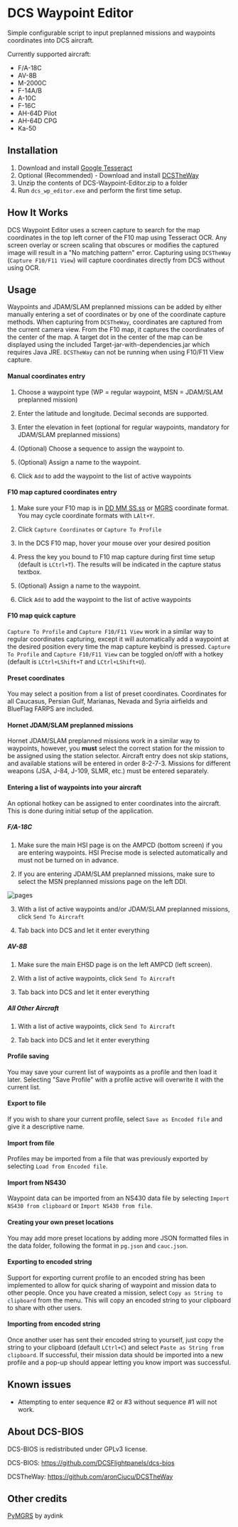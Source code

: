 # DCS Waypoint Editor

Simple configurable script to input preplanned missions and waypoints coordinates into DCS aircraft. 

Currently supported aircraft:

* F/A-18C
* AV-8B
* M-2000C
* F-14A/B
* A-10C
* F-16C
* AH-64D Pilot
* AH-64D CPG
* Ka-50

## Installation

1. Download and install [Google Tesseract](https://github.com/UB-Mannheim/tesseract/wiki)
2. Optional (Recommended) - Download and install [DCSTheWay](https://github.com/aronCiucu/DCSTheway)
3. Unzip the contents of DCS-Waypoint-Editor.zip to a folder
4. Run `dcs_wp_editor.exe` and perform the first time setup.

## How It Works

DCS Waypoint Editor uses a screen capture to search for the map coordinates in the top left corner of the F10 map using Tesseract
OCR. Any screen overlay or screen scaling that obscures or modifies the captured image will result in a "No matching pattern"
error. Capturing using `DCSTheWay` (`Capture F10/F11 View`) will capture coordinates directly from DCS without using OCR. 

## Usage

Waypoints and JDAM/SLAM preplanned missions can be added by either manually entering a set of coordinates or by one of the
coordinate capture methods. When capturing from `DCSTheWay`, coordinates are captured from the current camera view. From the
F10 map, it captures the coordinates of the center of the map. A target dot in the center of the map can be displayed using
the included Target-jar-with-dependencies.jar which requires Java JRE. `DCSTheWay` can not be running when using F10/F11 
View capture.

#### Manual coordinates entry

1. Choose a waypoint type (WP = regular waypoint, MSN = JDAM/SLAM preplanned mission)

2. Enter the latitude and longitude. Decimal seconds are supported.

3. Enter the elevation in feet (optional for regular waypoints, mandatory for JDAM/SLAM preplanned missions)

4. (Optional) Choose a sequence to assign the waypoint to.

5. (Optional) Assign a name to the waypoint.

6. Click `Add` to add the waypoint to the list of active waypoints

#### F10 map captured coordinates entry

1. Make sure your F10 map is in [DD MM SS.ss](https://i.imgur.com/9GIU7pJ.png) or [MGRS](https://i.imgur.com/T7lBvlx.png) coordinate format.
 You may cycle coordinate formats with `LAlt+Y`.

2. Click `Capture Coordinates` or `Capture To Profile`

3. In the DCS F10 map, hover your mouse over your desired position

4. Press the key you bound to F10 map capture during first time setup (default is `LCtrl+T`). The results will be indicated
in the capture status textbox.

5. (Optional) Assign a name to the waypoint.

6. Click `Add` to add the waypoint to the list of active waypoints

#### F10 map quick capture

`Capture To Profile` and `Capture F10/F11 View` work in a similar way to regular coordinates capturing, except it will automatically
add a waypoint  at the desired position every time the map capture keybind is pressed.  `Capture To Profile` and `Capture F10/F11 View`
can be toggled on/off with a hotkey (default is `LCtrl+LShift+T` and `LCtrl+LShift+U`).

#### Preset coordinates

You may select a position from a list of preset coordinates. Coordinates for all Caucasus, Persian Gulf, Marianas, Nevada and Syria airfields
and BlueFlag FARPS are included.

#### Hornet JDAM/SLAM preplanned missions

Hornet JDAM/SLAM preplanned missions work in a similar way to waypoints, however, you **must** select the correct station
for the mission to be assigned using the station selector.  Aircraft entry does not skip stations, and available stations
will be entered in order 8-2-7-3. Missions for different weapons (JSA, J-84, J-109, SLMR, etc.) must be entered separately.

#### Entering a list of waypoints into your aircraft

An optional hotkey can be assigned to enter coordinates into the aircraft.  This is done during initial setup
of the application.

##### F/A-18C

1. Make sure the main HSI page is on the AMPCD (bottom screen) if you are entering waypoints. HSI Precise mode is selected automatically
and must not be turned on in advance.
 
2. If you are entering JDAM/SLAM preplanned missions, make sure to select the MSN preplanned missions page on the left DDI.

![pages](https://i.imgur.com/Nxr9qKX.png)

3. With a list of active waypoints and/or JDAM/SLAM preplanned missions, click `Send To Aircraft`

4. Tab back into DCS and let it enter everything

##### AV-8B

1. Make sure the main EHSD page is on the left AMPCD (left screen).

2. With a list of active waypoints, click `Send To Aircraft`

3. Tab back into DCS and let it enter everything

##### All Other Aircraft

1. With a list of active waypoints, click `Send To Aircraft`

2. Tab back into DCS and let it enter everything

#### Profile saving

You may save your current list of waypoints as a profile and then load it later. Selecting "Save Profile" with a profile active
will overwrite it with the current list.

#### Export to file

If you wish to share your current profile, select `Save as Encoded file` and give it a descriptive name.

#### Import from file

Profiles may be imported from a file that was previously exported by selecting `Load from Encoded file`.

#### Import from NS430

 Waypoint data can be imported from an NS430 data file by selecting `Import NS430 from clipboard` or `Import NS430 from file`.

#### Creating your own preset locations

You may add more preset locations by adding more JSON formatted files in the data folder,
following the format in `pg.json` and `cauc.json`.

#### Exporting to encoded string

Support for exporting current profile to an encoded string has been implemented to allow for quick sharing
of waypoint and mission data to other people.  Once you have created a mission, select `Copy as String to clipboard`
from the menu.  This will copy an encoded string to your clipboard to share with other users.

#### Importing from encoded string

Once another user has sent their encoded string to yourself, just copy the string to your clipboard (default `LCtrl+C`)
and select `Paste as String from clipboard`.  If successful, their mission data should be imported into
a new profile and a pop-up should appear letting you know import was successful.

## Known issues

* Attempting to enter sequence #2 or #3 without sequence #1 will not work.

## About DCS-BIOS
DCS-BIOS is redistributed under GPLv3 license.

DCS-BIOS: https://github.com/DCSFlightpanels/dcs-bios

DCSTheWay: https://github.com/aronCiucu/DCSTheWay

## Other credits

[PyMGRS](https://github.com/aydink/pymgrs) by aydink
